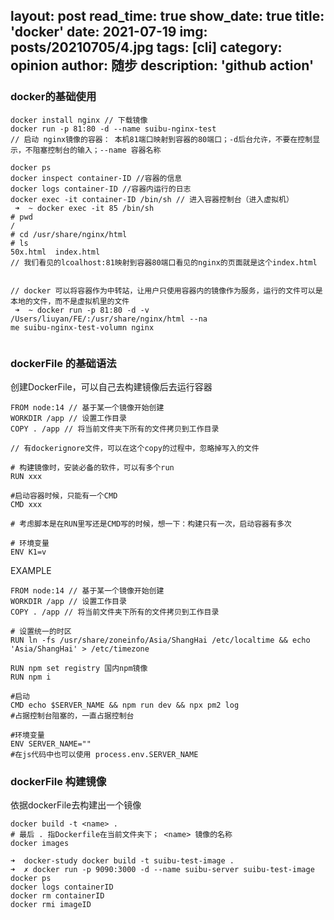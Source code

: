 layout: post
read_time: true
show_date: true
title: 'docker'
date: 2021-07-19
img: posts/20210705/4.jpg
tags: [cli]
category: opinion
author: 随步
description: 'github action'
---
### docker的基础使用

```
docker install nginx // 下载镜像
docker run -p 81:80 -d --name suibu-nginx-test
// 启动 nginx镜像的容器： 本机81端口映射到容器的80端口；-d后台允许，不要在控制显示，不阻塞控制台的输入；--name 容器名称

docker ps
docker inspect container-ID //容器的信息
docker logs container-ID //容器内运行的日志
docker exec -it container-ID /bin/sh // 进入容器控制台（进入虚拟机）
 ➜  ~ docker exec -it 85 /bin/sh
# pwd
/
# cd /usr/share/nginx/html
# ls
50x.html  index.html
// 我们看见的lcoalhost:81映射到容器80端口看见的nginx的页面就是这个index.html


// docker 可以将容器作为中转站，让用户只使用容器内的镜像作为服务，运行的文件可以是本地的文件，而不是虚拟机里的文件
 ➜  ~ docker run -p 81:80 -d -v /Users/liuyan/FE/:/usr/share/nginx/html --na
me suibu-nginx-test-volumn nginx


```
### dockerFile 的基础语法
创建DockerFile，可以自己去构建镜像后去运行容器
```
FROM node:14 // 基于某一个镜像开始创建
WORKDIR /app // 设置工作目录
COPY . /app // 将当前文件夹下所有的文件拷贝到工作目录

// 有dockerignore文件，可以在这个copy的过程中，忽略掉写入的文件

# 构建镜像时，安装必备的软件，可以有多个run
RUN xxx

#启动容器时候，只能有一个CMD
CMD xxx

# 考虑脚本是在RUN里写还是CMD写的时候，想一下：构建只有一次，启动容器有多次  

# 环境变量
ENV K1=v
```
EXAMPLE

```
FROM node:14 // 基于某一个镜像开始创建
WORKDIR /app // 设置工作目录
COPY . /app // 将当前文件夹下所有的文件拷贝到工作目录

# 设置统一的时区
RUN ln -fs /usr/share/zoneinfo/Asia/ShangHai /etc/localtime && echo 'Asia/ShangHai' > /etc/timezone

RUN npm set registry 国内npm镜像
RUN npm i

#启动
CMD echo $SERVER_NAME && npm run dev && npx pm2 log
#占据控制台阻塞的，一直占据控制台

#环境变量
ENV SERVER_NAME=""
#在js代码中也可以使用 process.env.SERVER_NAME 

```

### dockerFile 构建镜像
依据dockerFile去构建出一个镜像
```
docker build -t <name> .
# 最后 . 指Dockerfile在当前文件夹下； <name> 镜像的名称
docker images
```

```
➜  docker-study docker build -t suibu-test-image .
➜  ✗ docker run -p 9090:3000 -d --name suibu-server suibu-test-image
docker ps
docker logs containerID
docker rm containerID
docker rmi imageID
```
